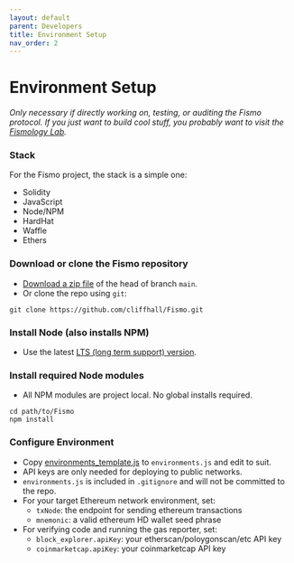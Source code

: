 ```yaml
---
layout: default
parent: Developers
title: Environment Setup
nav_order: 2
---
```

# Environment Setup
_Only necessary if directly working on, testing, or auditing the Fismo protocol. If you just want to build cool stuff, you probably want to visit the [Fismology Lab](https://lab.fismo.xyz)._

### Stack
For the Fismo project, the stack is a simple one:
* Solidity
* JavaScript
* Node/NPM
* HardHat
* Waffle
* Ethers

### Download or clone the Fismo repository
* [Download a zip file](https://github.com/cliffhall/Fismo/archive/refs/heads/main.zip) of the head of branch `main`.
* Or clone the repo using `git`:

```shell
git clone https://github.com/cliffhall/Fismo.git
```

### Install Node (also installs NPM)
* Use the latest [LTS (long term support) version](https://nodejs.org/en/download/).

### Install required Node modules
* All NPM modules are project local. No global installs required.

```shell
cd path/to/Fismo
npm install
```

### Configure Environment
- Copy [environments_template.js](../../environments_template.js) to `environments.js` and edit to suit.
- API keys are only needed for deploying to public networks.
- `environments.js` is included in `.gitignore` and will not be committed to the repo.
- For your target Ethereum network environment, set:
    * `txNode`: the endpoint for sending ethereum transactions
    * `mnemonic`: a valid ethereum HD wallet seed phrase
- For verifying code and running the gas reporter, set:
    * `block_explorer.apiKey`: your etherscan/poloygonscan/etc API key
    * `coinmarketcap.apiKey`: your coinmarketcap API key